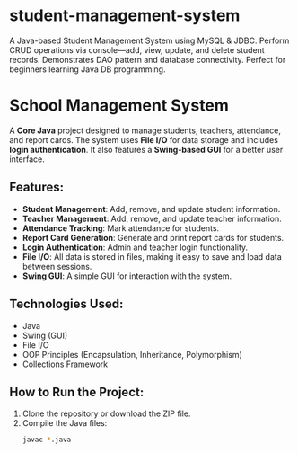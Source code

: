 # student-management-system
A Java-based Student Management System using MySQL &amp; JDBC. Perform CRUD operations via console—add, view, update, and delete student records. Demonstrates DAO pattern and database connectivity. Perfect for beginners learning Java DB programming.
# School Management System

A **Core Java** project designed to manage students, teachers, attendance, and report cards. The system uses **File I/O** for data storage and includes **login authentication**. It also features a **Swing-based GUI** for a better user interface.

## Features:
- **Student Management**: Add, remove, and update student information.
- **Teacher Management**: Add, remove, and update teacher information.
- **Attendance Tracking**: Mark attendance for students.
- **Report Card Generation**: Generate and print report cards for students.
- **Login Authentication**: Admin and teacher login functionality.
- **File I/O**: All data is stored in files, making it easy to save and load data between sessions.
- **Swing GUI**: A simple GUI for interaction with the system.

## Technologies Used:
- Java
- Swing (GUI)
- File I/O
- OOP Principles (Encapsulation, Inheritance, Polymorphism)
- Collections Framework

## How to Run the Project:
1. Clone the repository or download the ZIP file.
2. Compile the Java files:
   ```bash
   javac *.java
